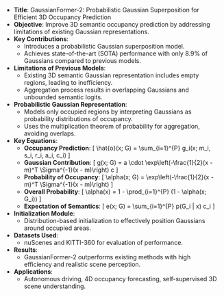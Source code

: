 - **Title**: GaussianFormer-2: Probabilistic Gaussian Superposition for Efficient 3D Occupancy Prediction
- **Objective**: Improve 3D semantic occupancy prediction by addressing limitations of existing Gaussian representations.
- **Key Contributions**:
  - Introduces a probabilistic Gaussian superposition model.
  - Achieves state-of-the-art (SOTA) performance with only 8.9% of Gaussians compared to previous models.
- **Limitations of Previous Models**:
  - Existing 3D semantic Gaussian representation includes empty regions, leading to inefficiency.
  - Aggregation process results in overlapping Gaussians and unbounded semantic logits.
- **Probabilistic Gaussian Representation**:
  - Models only occupied regions by interpreting Gaussians as probability distributions of occupancy.
  - Uses the multiplication theorem of probability for aggregation, avoiding overlaps.
- **Key Equations**:
  - **Occupancy Prediction**: 
    \[
    \hat{o}(x; G) = \sum_{i=1}^{P} g_i(x; m_i, s_i, r_i, a_i, c_i)
    \]
  - **Gaussian Contribution**:
    \[
    g(x; G) = a \cdot \exp\left(-\frac{1}{2}(x - m)^T \Sigma^{-1}(x - m)\right) c
    \]
  - **Probability of Occupancy**:
    \[
    \alpha(x; G) = \exp\left(-\frac{1}{2}(x - m)^T \Sigma^{-1}(x - m)\right)
    \]
  - **Overall Probability**:
    \[
    \alpha(x) = 1 - \prod_{i=1}^{P} (1 - \alpha(x; G_i))
    \]
  - **Expectation of Semantics**:
    \[
    e(x; G) = \sum_{i=1}^{P} p(G_i | x) c_i
    \]
- **Initialization Module**: 
  - Distribution-based initialization to effectively position Gaussians around occupied areas.
- **Datasets Used**: 
  - nuScenes and KITTI-360 for evaluation of performance.
- **Results**: 
  - GaussianFormer-2 outperforms existing methods with high efficiency and realistic scene perception.
- **Applications**: 
  - Autonomous driving, 4D occupancy forecasting, self-supervised 3D scene understanding.